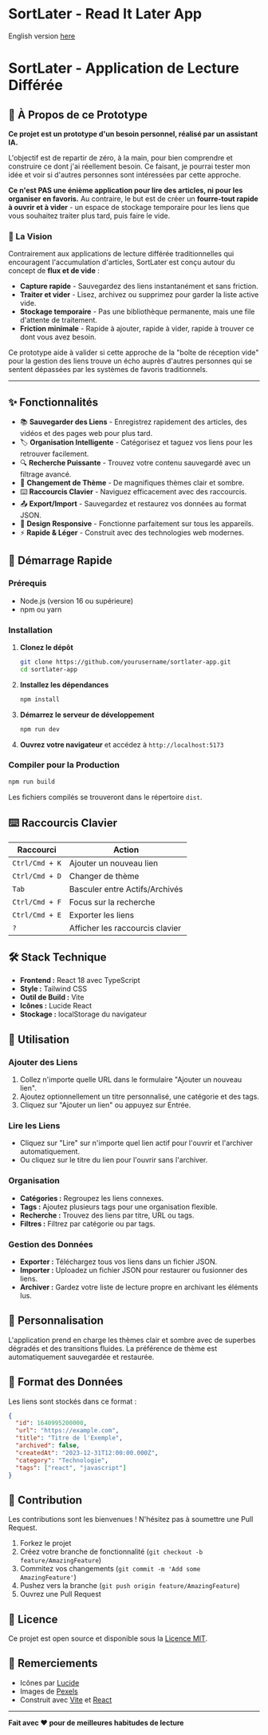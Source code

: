 # SortLater - Read It Later App

English version [here](/READMEen.md)

# SortLater - Application de Lecture Différée

## 🤖 À Propos de ce Prototype

**Ce projet est un prototype d'un besoin personnel, réalisé par un assistant IA.**

L'objectif est de repartir de zéro, à la main, pour bien comprendre et construire ce dont j'ai réellement besoin. Ce faisant, je pourrai tester mon idée et voir si d'autres personnes sont intéressées par cette approche.

**Ce n'est PAS une énième application pour lire des articles, ni pour les organiser en favoris.** Au contraire, le but est de créer un **fourre-tout rapide à ouvrir et à vider** - un espace de stockage temporaire pour les liens que vous souhaitez traiter plus tard, puis faire le vide.

### 🎯 La Vision

Contrairement aux applications de lecture différée traditionnelles qui encouragent l'accumulation d'articles, SortLater est conçu autour du concept de **flux et de vide** :

- **Capture rapide** - Sauvegardez des liens instantanément et sans friction.
- **Traiter et vider** - Lisez, archivez ou supprimez pour garder la liste active vide.
- **Stockage temporaire** - Pas une bibliothèque permanente, mais une file d'attente de traitement.
- **Friction minimale** - Rapide à ajouter, rapide à vider, rapide à trouver ce dont vous avez besoin.

Ce prototype aide à valider si cette approche de la "boîte de réception vide" pour la gestion des liens trouve un écho auprès d'autres personnes qui se sentent dépassées par les systèmes de favoris traditionnels.

---

## ✨ Fonctionnalités

- 📚 **Sauvegarder des Liens** - Enregistrez rapidement des articles, des vidéos et des pages web pour plus tard.
- 🏷️ **Organisation Intelligente** - Catégorisez et taguez vos liens pour les retrouver facilement.
- 🔍 **Recherche Puissante** - Trouvez votre contenu sauvegardé avec un filtrage avancé.
- 🌙 **Changement de Thème** - De magnifiques thèmes clair et sombre.
- ⌨️ **Raccourcis Clavier** - Naviguez efficacement avec des raccourcis.
- 📤 **Export/Import** - Sauvegardez et restaurez vos données au format JSON.
- 📱 **Design Responsive** - Fonctionne parfaitement sur tous les appareils.
- ⚡ **Rapide & Léger** - Construit avec des technologies web modernes.

## 🚀 Démarrage Rapide

### Prérequis

- Node.js (version 16 ou supérieure)
- npm ou yarn

### Installation

1.  **Clonez le dépôt**

    ```bash
    git clone https://github.com/yourusername/sortlater-app.git
    cd sortlater-app
    ```

2.  **Installez les dépendances**

    ```bash
    npm install
    ```

3.  **Démarrez le serveur de développement**

    ```bash
    npm run dev
    ```

4.  **Ouvrez votre navigateur** et accédez à `http://localhost:5173`

### Compiler pour la Production

```bash
npm run build
```

Les fichiers compilés se trouveront dans le répertoire `dist`.

## ⌨️ Raccourcis Clavier

| Raccourci      | Action                          |
| -------------- | ------------------------------- |
| `Ctrl/Cmd + K` | Ajouter un nouveau lien         |
| `Ctrl/Cmd + D` | Changer de thème                |
| `Tab`          | Basculer entre Actifs/Archivés  |
| `Ctrl/Cmd + F` | Focus sur la recherche          |
| `Ctrl/Cmd + E` | Exporter les liens              |
| `?`            | Afficher les raccourcis clavier |

## 🛠️ Stack Technique

- **Frontend :** React 18 avec TypeScript
- **Style :** Tailwind CSS
- **Outil de Build :** Vite
- **Icônes :** Lucide React
- **Stockage :** localStorage du navigateur

## 📱 Utilisation

### Ajouter des Liens

1.  Collez n'importe quelle URL dans le formulaire "Ajouter un nouveau lien".
2.  Ajoutez optionnellement un titre personnalisé, une catégorie et des tags.
3.  Cliquez sur "Ajouter un lien" ou appuyez sur Entrée.

### Lire les Liens

- Cliquez sur "Lire" sur n'importe quel lien actif pour l'ouvrir et l'archiver automatiquement.
- Ou cliquez sur le titre du lien pour l'ouvrir sans l'archiver.

### Organisation

- **Catégories :** Regroupez les liens connexes.
- **Tags :** Ajoutez plusieurs tags pour une organisation flexible.
- **Recherche :** Trouvez des liens par titre, URL ou tags.
- **Filtres :** Filtrez par catégorie ou par tags.

### Gestion des Données

- **Exporter :** Téléchargez tous vos liens dans un fichier JSON.
- **Importer :** Uploadez un fichier JSON pour restaurer ou fusionner des liens.
- **Archiver :** Gardez votre liste de lecture propre en archivant les éléments lus.

## 🎨 Personnalisation

L'application prend en charge les thèmes clair et sombre avec de superbes dégradés et des transitions fluides. La préférence de thème est automatiquement sauvegardée et restaurée.

## 📄 Format des Données

Les liens sont stockés dans ce format :

```json
{
  "id": 1640995200000,
  "url": "https://example.com",
  "title": "Titre de l'Exemple",
  "archived": false,
  "createdAt": "2023-12-31T12:00:00.000Z",
  "category": "Technologie",
  "tags": ["react", "javascript"]
}
```

## 🤝 Contribution

Les contributions sont les bienvenues \! N'hésitez pas à soumettre une Pull Request.

1.  Forkez le projet
2.  Créez votre branche de fonctionnalité (`git checkout -b feature/AmazingFeature`)
3.  Commitez vos changements (`git commit -m 'Add some AmazingFeature'`)
4.  Pushez vers la branche (`git push origin feature/AmazingFeature`)
5.  Ouvrez une Pull Request

## 📝 Licence

Ce projet est open source et disponible sous la [Licence MIT](https://www.google.com/search?q=LICENSE).

## 🙏 Remerciements

- Icônes par [Lucide](https://www.google.com/search?q=https.lucide.dev/)
- Images de [Pexels](https://pexels.com/)
- Construit avec [Vite](https://vitejs.dev/) et [React](https://reactjs.org/)

---

**Fait avec ❤️ pour de meilleures habitudes de lecture**
